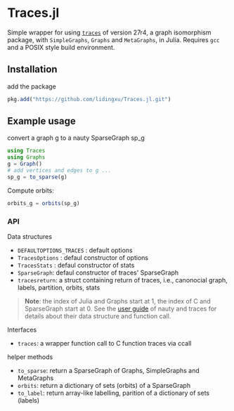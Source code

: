 # Traces.jl

Simple wrapper for using [`traces`](https://pallini.di.uniroma1.it/) of version 27r4, a graph isomorphism package, with `SimpleGraphs`, `Graphs` and `MetaGraphs`,  in Julia. Requires `gcc` and a POSIX style build environment. 

## Installation
add the package
```julia
pkg.add("https://github.com/lidingxu/Traces.jl.git")
```


## Example usage


convert a graph g to a nauty SparseGraph sp_g

```julia
using Traces
using Graphs
g = Graph()
# add vertices and edges to g ...
sp_g = to_sparse(g)
```



Compute orbits:

```julia
orbits_g = orbits(sp_g)
```


### API

Data structures
* `DEFAULTOPTIONS_TRACES` :  default options
* `TracesOptions` : defaul constructor of options
* `TracesStats` : defaul constructor of stats
* `SparseGraph`: defaul constructor of traces' SparseGraph
* `tracesreturn`: a struct containing return of traces, i.e., canonocial graph, labels, partition, orbits, stats 

> **Note**:  the index of Julia and Graphs start at 1, the index of C and SparseGraph start at 0. See the [user guide](https://pallini.di.uniroma1.it/Guide.html) of nauty and traces for details about their data structure and function call.

Interfaces
* `traces`: a wrapper function call to C function traces via ccall

helper methods
* `to_sparse`: return a SparseGraph of Graphs, SimpleGraphs and MetaGraphs
* `orbits`: return a dictionary of sets (orbits) of a SparseGraph 
* `to_label`: return array-like labelling, parition of a dictionary of sets (labels)

